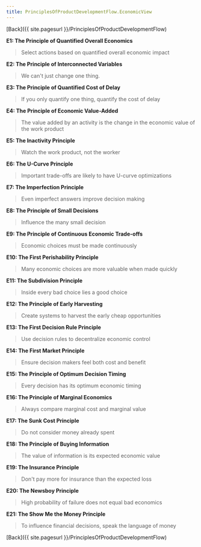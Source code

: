 ```yaml
---
title: PrinciplesOfProductDevelopmentFlow.EconomicView
---
```

[Back]({{ site.pagesurl }}/PrinciplesOfProductDevelopmentFlow)

**E1: The Principle of Quantified Overall Economics**
> Select actions based on quantified overall economic impact

**E2: The Principle of Interconnected Variables**
> We can't just change one thing.

**E3:  The Principle of Quantified Cost of Delay**
> If you only quantify one thing, quantify the cost of delay

**E4: The Principle of Economic Value-Added**
> The value added by an activity is the change in the economic value of the work product

**E5: The Inactivity Principle**
> Watch the work product, not the worker

**E6: The U-Curve Principle**
> Important trade-offs are likely to have U-curve optimizations

**E7: The Imperfection Principle**
> Even imperfect answers improve decision making

**E8: The Principle of Small Decisions**
> Influence the many small decision

**E9: The Principle of Continuous Economic Trade-offs**
> Economic choices must be made continuously

**E10: The First Perishability Principle**
> Many economic choices are more valuable when made quickly

**E11: The Subdivision Principle**
> Inside every bad choice lies a good choice

**E12: The Principle of Early Harvesting**
> Create systems to harvest the early cheap opportunities

**E13: The First Decision Rule Principle**
> Use decision rules to decentralize economic control

**E14: The First Market Principle**
> Ensure decision makers feel both cost and benefit

**E15: The Principle of Optimum Decision Timing**
> Every decision has its optimum economic timing

**E16: The Principle of Marginal Economics**
> Always compare marginal cost and marginal value

**E17: The Sunk Cost Principle**
> Do not consider money already spent

**E18: The Principle of Buying Information**
> The value of information is its expected economic value

**E19: The Insurance Principle**
> Don't pay more for insurance than the expected loss

**E20: The Newsboy Principle**
> High probability of failure does not equal bad economics

**E21: The Show Me the Money Principle**
> To influence financial decisions, speak the language of money

[Back]({{ site.pagesurl }}/PrinciplesOfProductDevelopmentFlow)